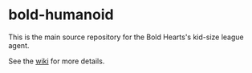 # bold-humanoid

This is the main source repository for the Bold Hearts's kid-size league agent.

See the [wiki](https://bitbucket.org/boldhearts/bold-humanoid/wiki) for more details.